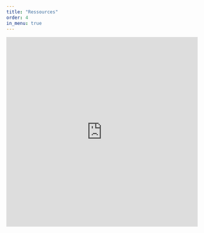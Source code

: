 ```yaml
---
title: "Ressources"
order: 4
in_menu: true
---
```

<iframe src="https://digipad.app/p/691804/9084a92aaabd2" frameborder="0" width="100%" height="500"></iframe> 